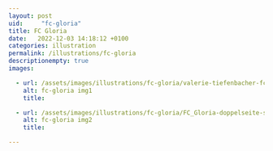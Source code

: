 ```yaml
---
layout: post
uid:     "fc-gloria"
title: FC Gloria
date:   2022-12-03 14:18:12 +0100
categories: illustration
permalink: /illustrations/fc-gloria
descriptionempty: true
images:

  - url: /assets/images/illustrations/fc-gloria/valerie-tiefenbacher-fc-gloria1.jpg
    alt: fc-gloria img1
    title:

  - url: /assets/images/illustrations/fc-gloria/FC_Gloria-doppelseite-small.jpg
    alt: fc-gloria img2
    title:

---
```

<!-- <br>
Poster for the theatre play **Rechnitz (Der Würgeengel)** by **Elfriede Jelinek**
<br>
<br>
See more here:
  [*Spielzeitbuch Volkstheater 2016/17*](https://issuu.com/volkstheaterwien/docs/2016-17_jahresvorschau_1_issuu_neu){:target="_blank"}
or here:
[*Volkstheater*](http://www.volkstheater.at/){:target="_blank"} -->
